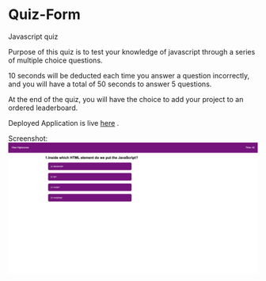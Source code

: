 # Quiz-Form
Javascript quiz 

Purpose of this quiz is to test your knowledge of javascript through a series of multiple choice questions.

10 seconds will be deducted each time you answer a question incorrectly, and you will have a total of 50 seconds to answer 5 questions.

At the end of the quiz, you will have the choice to add your project to an ordered leaderboard.

Deployed Application is live [here](https://splitrabbit.github.io/Quiz-Form/) .

Screenshot: ![alt text](./Screen%20Shot%202022-03-24%20at%203.33.59%20PM.png "Deployed Application")